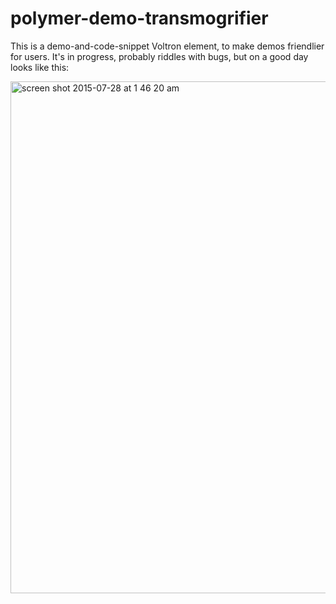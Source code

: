 # polymer-demo-transmogrifier
This is a demo-and-code-snippet Voltron element, to make demos friendlier for users. It's in progress, probably riddles with bugs, but on a good day looks like this:

<img width="819" alt="screen shot 2015-07-28 at 1 46 20 am" src="https://cloud.githubusercontent.com/assets/1369170/8927181/7d659484-34ca-11e5-960d-a0a8e0faf38d.png">
